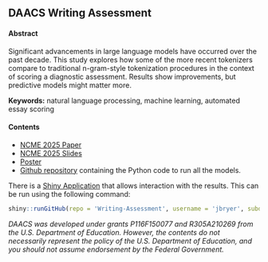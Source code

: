 
## DAACS Writing Assessment

#### Abstract

Significant advancements in large language models have occurred over the
past decade. This study explores how some of the more recent tokenizers
compare to traditional n-gram-style tokenization procedures in the
context of scoring a diagnostic assessment. Results show improvements,
but predictive models might matter more.

**Keywords:** natural language processing, machine learning, automated
essay scoring

#### Contents

- [NCME 2025 Paper](manuscript/NCME_daacs_writing_nlp.pdf)
- [NCME 2025 Slides](slides/DAACS-Writing.pdf)
- [Poster](poster/Writing-NLP-Poster.pdf)
- [Github repository](https://github.com/DAACS/DAACS-NLP) containing the
  Python code to run all the models.

There is a [Shiny Application](shiny/app.R) that allows interaction with
the results. This can be run using the following command:

``` r
shiny::runGitHub(repo = 'Writing-Assessment', username = 'jbryer', subdir = 'shiny')
```

*DAACS was developed under grants P116F150077 and R305A210269 from the
U.S. Department of Education. However, the contents do not necessarily
represent the policy of the U.S. Department of Education, and you should
not assume endorsement by the Federal Government.*
